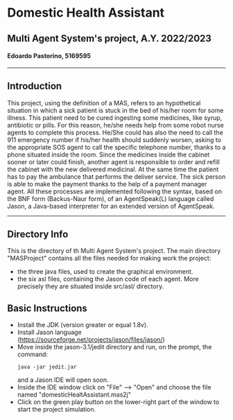 # Domestic Health Assistant
## Multi Agent System's project, A.Y. 2022/2023
#### Edoardo Pastorino, 5169595

--------
## Introduction
This project, using the definition of a MAS, refers to an hypothetical situation in which a sick patient is stuck in the bed of his/her room for some illness. This patient need to be cured ingesting some medicines, like syrup, antibiotic or pills. For this reason, he/she needs help from some robot nurse agents to complete this process. He/She could has also the need to call the 911 emergency number if his/her health should suddenly worsen, asking to the appropriate SOS agent to call the specific telephone number, thanks to a phone situated inside the room. Since the medicines inside the cabinet sooner or later could finish, another agent is responsible to order and refill the cabinet with the new delivered medicinal. At the same time the patient has to pay the ambulance that performs the deliver service. The sick person is able to make the payment thanks to the help of a payment manager agent. All these processes are implemented following the syntax, based on the BNF form (Backus-Naur form), of an AgentSpeak(L) language called Jason, a Java-based interpreter for an extended version of AgentSpeak.
 
--------
## Directory Info
This is the directory of th Multi Agent System's project. The main directory "MASProject" contains all the files needed for making work the project:
- the three java files, used to create the graphical environment.
- the six asl files, containing the Jason code of each agent. More precisely they are situated inside src/asl/ directory.

## Basic Instructions
-  Install the JDK (version greater or equal 1.8v).
-  Install Jason language (https://sourceforge.net/projects/jason/files/jason/)
-  Move inside the jason-3.1/jedit directory and run, on the prompt, the command:
    ```
    java -jar jedit.jar
    ```
    and a Jason IDE will open soon.
- Inside the IDE window click on "File" --> "Open" and choose the file named "domesticHealtAssistant.mas2j"
- Click on the green play button on the lower-right part of the window to start the project simulation.
